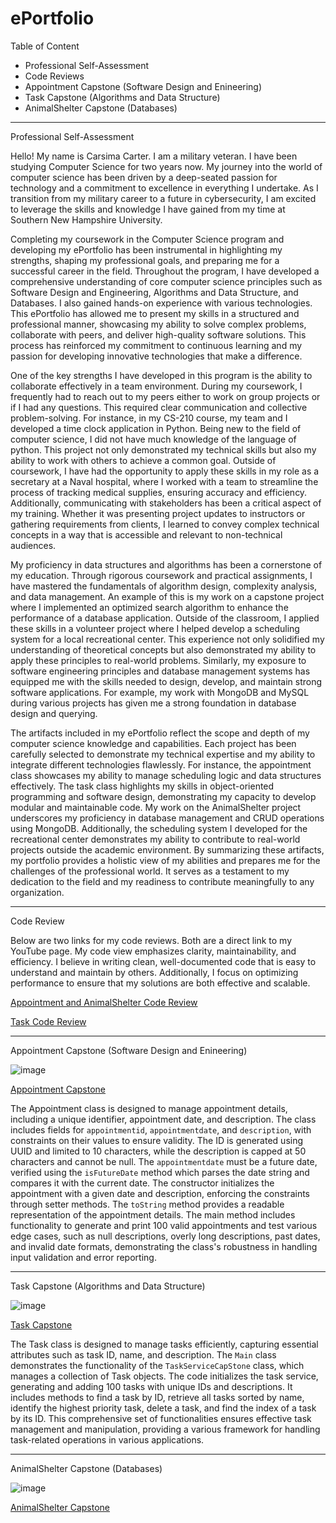# ePortfolio

Table of Content

- Professional Self-Assessment
- Code Reviews
- Appointment Capstone (Software Design and Enineering)
- Task Capstone (Algorithms and Data Structure)
- AnimalShelter Capstone (Databases)
__________________________________________

Professional Self-Assessment

Hello! My name is Carsima Carter. I am a military veteran. I have been studying Computer Science for two years now.  My journey into the world of computer science has been driven by a deep-seated passion for technology and a commitment to excellence in everything I undertake. As I transition from my military career to a future in cybersecurity, I am excited to leverage the skills and knowledge I have gained from my time at Southern New Hampshire University. 

Completing my coursework in the Computer Science program and developing my ePortfolio has been instrumental in highlighting my strengths, shaping my professional goals, and preparing me for a successful career in the field. Throughout the program, I have developed a comprehensive understanding of core computer science principles such as Software Design and Engineering, Algorithms and Data Structure, and Databases. I also gained hands-on experience with various technologies. This ePortfolio has allowed me to present my skills in a structured and professional manner, showcasing my ability to solve complex problems, collaborate with peers, and deliver high-quality software solutions. This process has reinforced my commitment to continuous learning and my passion for developing innovative technologies that make a difference.

One of the key strengths I have developed in this program is the ability to collaborate effectively in a team environment. During my coursework, I frequently had to reach out to my peers either to work on group projects or if I had any questions. This required clear communication and collective problem-solving. For instance, in my CS-210 course, my team and I developed a time clock application in Python. Being new to the field of computer science, I did not have much knowledge of the language of python. This project not only demonstrated my technical skills but also my ability to work with others to achieve a common goal. Outside of coursework, I have had the opportunity to apply these skills in my role as a secretary at a Naval hospital, where I worked with a team to streamline the process of tracking medical supplies, ensuring accuracy and efficiency. Additionally, communicating with stakeholders has been a critical aspect of my training. Whether it was presenting project updates to instructors or gathering requirements from clients, I learned to convey complex technical concepts in a way that is accessible and relevant to non-technical audiences.

My proficiency in data structures and algorithms has been a cornerstone of my education. Through rigorous coursework and practical assignments, I have mastered the fundamentals of algorithm design, complexity analysis, and data management. An example of this is my work on a capstone project where I implemented an optimized search algorithm to enhance the performance of a database application. Outside of the classroom, I applied these skills in a volunteer project where I helped develop a scheduling system for a local recreational center. This experience not only solidified my understanding of theoretical concepts but also demonstrated my ability to apply these principles to real-world problems. Similarly, my exposure to software engineering principles and database management systems has equipped me with the skills needed to design, develop, and maintain strong software applications. For example, my work with MongoDB and MySQL during various projects has given me a strong foundation in database design and querying. 

The artifacts included in my ePortfolio reflect the scope and depth of my computer science knowledge and capabilities. Each project has been carefully selected to demonstrate my technical expertise and my ability to integrate different technologies flawlessly. For instance, the appointment class showcases my ability to manage scheduling logic and data structures effectively. The task class highlights my skills in object-oriented programming and software design, demonstrating my capacity to develop modular and maintainable code. My work on the AnimalShelter project underscores my proficiency in database management and CRUD operations using MongoDB. Additionally, the scheduling system I developed for the recreational center demonstrates my ability to contribute to real-world projects outside the academic environment. By summarizing these artifacts, my portfolio provides a holistic view of my abilities and prepares me for the challenges of the professional world. It serves as a testament to my dedication to the field and my readiness to contribute meaningfully to any organization.
____________________________________________________________________________________________________________________________________________

Code Review

Below are two links for my code reviews. Both are a direct link to my YouTube page. My code view emphasizes clarity, maintainability, and efficiency. I believe in writing clean, well-documented code that is easy to understand and maintain by others. Additionally, I focus on optimizing performance to ensure that my solutions are both effective and scalable.

[Appointment and AnimalShelter Code Review](https://youtu.be/LmlQ2o6t7L8)

[Task Code Review](https://youtu.be/8f4CrHqlY0A)

___________________________________________________________________________________________________________________________________________

Appointment Capstone (Software Design and Enineering)

![image](https://github.com/user-attachments/assets/5f814510-e02e-4fba-a621-f6a0242698c3)

[Appointment Capstone](https://github.com/itsmecarisma/ePortfolio/tree/main/Appointment%20Capstone)

The Appointment class is designed to manage appointment details, including a unique identifier, appointment date, and description. The class includes fields for `appointmentid`, `appointmentdate`, and `description`, with constraints on their values to ensure validity. The ID is generated using UUID and limited to 10 characters, while the description is capped at 50 characters and cannot be null. The `appointmentdate` must be a future date, verified using the `isFutureDate` method which parses the date string and compares it with the current date. The constructor initializes the appointment with a given date and description, enforcing the constraints through setter methods. The `toString` method provides a readable representation of the appointment details. The main method includes functionality to generate and print 100 valid appointments and test various edge cases, such as null descriptions, overly long descriptions, past dates, and invalid date formats, demonstrating the class's robustness in handling input validation and error reporting.

___________________________________________________________________________________________________________________________________________

 Task Capstone (Algorithms and Data Structure)

![image](https://github.com/user-attachments/assets/f6bf5ff4-20f0-468c-b1e3-f6e0af78c9ca)

[Task Capstone](https://github.com/itsmecarisma/ePortfolio/tree/main/Task%20Capstone)

The Task class is designed to manage tasks efficiently, capturing essential attributes such as task ID, name, and description. The `Main` class demonstrates the functionality of the `TaskServiceCapStone` class, which manages a collection of Task objects. The code initializes the task service, generating and adding 100 tasks with unique IDs and descriptions. It includes methods to find a task by ID, retrieve all tasks sorted by name, identify the highest priority task, delete a task, and find the index of a task by its ID. This comprehensive set of functionalities ensures effective task management and manipulation, providing a various framework for handling task-related operations in various applications.

___________________________________________________________________________________________________________________________________________

AnimalShelter Capstone (Databases)

![image](https://github.com/user-attachments/assets/0e49477b-c77d-492a-93f1-6fdeb5464495)

[AnimalShelter Capstone](https://github.com/itsmecarisma/ePortfolio/tree/main/AnimalShelter%20Capstone)








